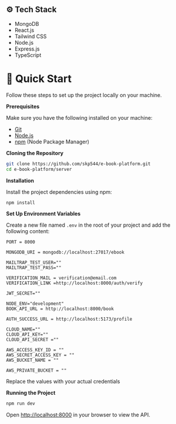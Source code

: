 ## <a name="tech-stack">⚙️ Tech Stack</a>

- MongoDB
- React.js
- Tailwind CSS
- Node.js
- Express.js
- TypeScript

# <a name="quick-start">🤸 Quick Start</a>

Follow these steps to set up the project locally on your machine.

**Prerequisites**

Make sure you have the following installed on your machine:

- [Git](https://git-scm.com/)
- [Node.js](https://nodejs.org/en)
- [npm](https://www.npmjs.com/) (Node Package Manager)

**Cloning the Repository**

```bash
git clone https://github.com/skp544/e-book-platform.git
cd e-book-platform/server
```

**Installation**

Install the project dependencies using npm:

```bash
npm install
```

**Set Up Environment Variables**

Create a new file named `.env` in the root of your project and add the following content:

```env
PORT = 8000

MONGODB_URI = mongodb://localhost:27017/ebook

MAILTRAP_TEST_USER=""
MAILTRAP_TEST_PASS=""

VERIFICATION_MAIL = verification@email.com
VERIFICATION_LINK =http://localhost:8000/auth/verify

JWT_SECRET=""

NODE_ENV="development"
BOOK_API_URL = http://localhost:8000/book

AUTH_SUCCESS_URL = http://localhost:5173/profile

CLOUD_NAME=""
CLOUD_API_KEY=""
CLOUD_API_SECRET =""

AWS_ACCESS_KEY_ID = ""
AWS_SECRET_ACCESS_KEY = ""
AWS_BUCKET_NAME = ""

AWS_PRIVATE_BUCKET = ""
```

Replace the values with your actual credentials

**Running the Project**

```bash
npm run dev
```

Open [http://localhost:8000](http://localhost:8000) in your browser to view the API.
